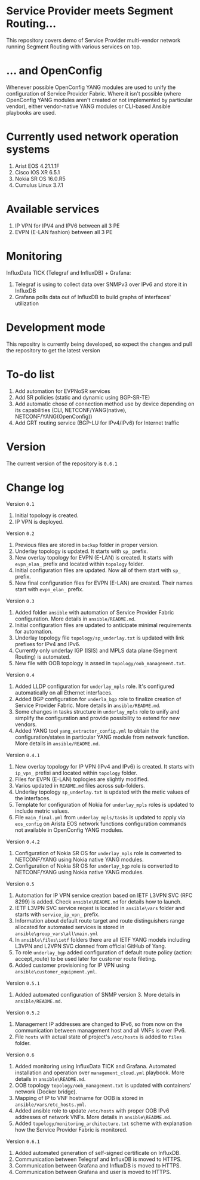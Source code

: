 # Service Provider meets Segment Routing...
This repository covers demo of Service Provider multi-vendor network running Segment Routing with various services on top.

# ... and OpenConfig
Whenever possible OpenConfig YANG modules are used to unify the configuration of Service Provider Fabric. Where it isn't possible (where OpenConfig YANG modules aren't created or not implemented by particular vendor), either vendor-native YANG modules or CLI-based Ansible playbooks are used.

# Currently used network operation systems
1) Arist EOS 4.21.1.1F
2) Cisco IOS XR 6.5.1
3) Nokia SR OS 16.0.R5
4) Cumulus Linux 3.7.1

# Available services
1) IP VPN for IPV4 and IPV6 between all 3 PE
2) EVPN (E-LAN fashion) between all 3 PE

# Monitoring
InfluxData TICK (Telegraf and InfluxDB) + Grafana:
1) Telegraf is using to collect data over SNMPv3 over IPv6 and store it in InfluxDB
2) Grafana polls data out of InfluxDB to build graphs of interfaces' utilization

# Development mode
This repositry is currently being developed, so expect the changes and pull the repository to get the latest version

# To-do list
1) Add automation for EVPNoSR services
2) Add SR policies (static and dynamic using BGP-SR-TE)
3) Add automatic chose of connection method use by device depending on its capabilities (CLI, NETCONF/YANG(native), NETCONF/YANG(OpenConfig))
4) Add GRT routing service (BGP-LU for IPv4/IPv6) for Internet traffic

# Version
The current version of the repository is `0.6.1`

# Change log
Version `0.1`
1) Initial topology is created.
2) IP VPN is deployed.

Version `0.2`
1) Previous files are stored in `backup` folder in proper version.
2) Underlay topology is updated. It starts with `sp_` prefix.
3) New overlay topology for EVPN (E-LAN) is created. It starts with `evpn_elan_` prefix and located within `topology` folder.
4) Initial configuration files are updated. Now all of them start with `sp_` prefix.
5) New final configuration files for EVPN (E-LAN) are created. Their names start with `evpn_elan_` prefix. 

Version `0.3`
1) Added folder `ansible` with automation of Service Provider Fabric configuration. More details in `ansible/README.md`.
2) Initial configuration files are updated to anticipate minimal requirements for automation.
3) Underlay topology file `topology/sp_underlay.txt` is updated with link prefixes for IPv4 and IPv6.
4) Currently only underlay IGP (ISIS) and MPLS data plane (Segment Routing) is automated.
5) New file with OOB topology is assed in `topology/oob_management.txt`.

Version `0.4`
1) Added LLDP configuration for `underlay_mpls` role. It's configured automatically on all Ethernet interfaces.
2) Added BGP configuration for `underla_bgp` role to finalize creation of Service Provider Fabric. More details in `ansible/README.md`.
3) Some changes in tasks structure in `underlay_mpls` role to unify and simplify the configuration and provide possibility to extend for new vendors.
4) Added YANG tool `yang_extractor_config.yml` to obtain the configuration/states in particular YANG module from network function. More details in `ansible/README.md`.

Version `0.4.1`
1) New overlay topology for IP VPN (IPv4 and IPv6) is created. It starts with `ip_vpn_` prefixi and located within `topology` folder.
2) Files for EVPN (E-LAN) toplogies are slightly modified.
3) Varios updated in `README.md` files across sub-folders.
4) Underlay topology `sp_underlay.txt` is updated with the metic values of the interfaces.
5) Template for configuration of Nokia for `underlay_mpls` roles is updated to include metric values.
6) File `main_final.yml` from `underlay_mpls/tasks` is updated to apply via `eos_config` on Arista EOS network functions configuration commands not available in OpenConfig YANG modules.

Version `0.4.2`
1) Configuration of Nokia SR OS for `underlay_mpls` role is converted to NETCONF/YANG using Nokia native YANG modules.
2) Configuration of Nokia SR OS for `underlay_bgp` role is converted to NETCONF/YANG using Nokia native YANG modules.

Version `0.5`
1) Automation for IP VPN service creation based on IETF L3VPN SVC (RFC 8299) is added. Check `ansible\README.md` for details how to launch.
2) IETF L3VPN SVC service reqest is located in `ansible\vars` folder and starts with `service_ip_vpn_` prefix.
3) Information about default route target and route distinguishers range allocated for automated services is stored in `ansible\group_vars\all\main.yml`
4) In `ansible\files\ietf` folders there are all IETF YANG models including L3VPN and L2VPN SVC clonned from official GitHub of Yang.
5) To role `underlay_bgp` added configuration of default route policy (action: accept_route) to be used later for customer route fileting.
6) Added customer provisioning for IP VPN using `ansible\customer_equipment.yml`.

Version `0.5.1`
1) Added automated configuration of SNMP version 3. More details in `ansible/README.md`.

Version `0.5.2`
1) Management IP addresses are changed to IPv6, so from now on the communication between management host and all VNFs is over IPv6.
2) File `hosts` with actual state of project's `/etc/hosts` is added to `files` folder.

Version `0.6`
1) Added monitoring using InfluxData TICK and Grafana. Automated installation and operation over `management_cloud.yml` playbook. More details in `ansible\README.md`.
2) OOB topology `topology/oob_management.txt` is updated with containers' network (Docker bridge).
3) Mapping of IP to VNF hostname for OOB is stored in `ansible/vars/etc_hosts.yml`.
4) Added ansible role to update `/etc/hosts` with proper OOB IPv6 addresses of network VNFs. More details in `ansible\README.md`.
5) Added `topology/monitoring_architecture.txt` scheme with explanation how the Service Provider Fabric is monitored.

Version `0.6.1`
1) Added automated generation of self-signed certificate on InfluxDB.
2) Communication between Telegraf and InfluxDB is moved to HTTPS.
3) Communication between Grafana and InfluxDB is moved to HTTPS.
4) Communication between Grafana and user is moved to HTTPS.
